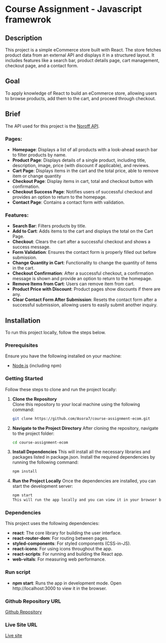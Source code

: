# Course Assignment - Javascript framewrok

## Description

This project is a simple eCommerce store built with React. The store fetches product data from an external API and displays it in a structured layout. It includes features like a search bar, product details page, cart management, checkout page, and a contact form.

## Goal

To apply knowledge of React to build an eCommerce store, allowing users to browse products, add them to the cart, and proceed through checkout.

## Brief

The API used for this project is the [Noroff API](https://v2.api.noroff.dev/online-shop).

### Pages:

- **Homepage**: Displays a list of all products with a look-ahead search bar to filter products by name.
- **Product Page**: Displays details of a single product, including title, description, image, price (with discount if applicable), and reviews.
- **Cart Page**: Displays items in the cart and the total price, able to remove item or change quantity
- **Checkout Page**: Display items in cart, total and checkout button with confirmation.
- **Checkout Success Page**: Notifies users of successful checkout and provides an option to return to the homepage.
- **Contact Page**: Contains a contact form with validation.

### Features:

- **Search Bar**: Filters products by title.
- **Add to Cart**: Adds items to the cart and displays the total on the Cart Page.
- **Checkout**: Clears the cart after a successful checkout and shows a success message.
- **Form Validation**: Ensures the contact form is properly filled out before submission.
- **Change Quantity in Cart**: Functionality to change the quantity of items in the cart.
- **Checkout Confirmation**: After a successful checkout, a confirmation message is shown and provide an option to return to the homepage.
- **Remove Items from Cart**: Users can remove item from cart.
- **Product Price with Discount**: Product pages show discounts if there are any.
- **Clear Contact Form After Submission**: Resets the contact form after a successful submission, allowing users to easily submit another inquiry.

## Installation

To run this project locally, follow the steps below.

### Prerequisites

Ensure you have the following installed on your machine:

- [Node.js](https://nodejs.org/en/) (including npm)

### Getting Started

Follow these steps to clone and run the project locally:

1. **Clone the Repository**  
   Clone this repository to your local machine using the following command:
   ```bash
   git clone https://github.com/Asora7/course-assignment-ecom.git
   ```
2. **Navigate to the Project Directory**
   After cloning the repository, navigate to the project folder:
   ```bash
   cd course-assignment-ecom
   ```
3. **Install Dependencies**
   This will install all the necessary libraries and packages listed in package.json. Install the required dependencies by running the following command:
   ```bash
   npm install
   ```
4. **Run the Project Locally**
   Once the dependencies are installed, you can start the development server:
   ```bash
   npm start
   This will run the app locally and you can view it in your browser by navigating to http://localhost:3000.
   ```

### Dependencies

This project uses the following dependencies:

- **react**: The core library for building the user interface.
- **react-router-dom**: For routing between pages.
- **styled-components**: For styled components (CSS-in-JS).
- **react-icons**: For using icons throughout the app.
- **react-scripts**: For running and building the React app.
- **web-vitals**: For measuring web performance.

### Run script

- **npm start**: Runs the app in development mode. Open http://localhost:3000 to view it in the browser.

### Github Repository URL

[Github Repository](https://github.com/Asora7/course-assignment-ecom)

### Live Site URL

[Live site](https://urbannestecom.netlify.app)
